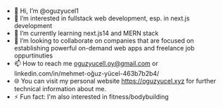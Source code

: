- 👋 Hi, I’m @oguzyucel1
- 👀 I’m interested in fullstack web development, esp. in next.js development
- 🌱 I’m currently learning next.js14 and MERN stack
- 💞️ I’m looking to collaborate on companies that are focused on establishing powerful on-demand web apps and freelance job oppurtinuties
- 📫 How to reach me oguzyucell.oy@gmail.com or linkedin.com/in/mehmet-oğuz-yücel-463b7b2b4/
- 🌐 You can visit my personal website https://oguzyucel.xyz for further technical information about me.
- ⚡ Fun fact: I'm also interested in fitness/bodybuilding 

<!---
oguzyucel1/oguzyucel1 is a ✨ special ✨ repository because its `README.md` (this file) appears on your GitHub profile.
You can click the Preview link to take a look at your changes.
--->
